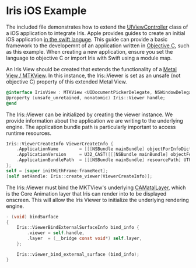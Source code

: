 # Iris iOS Example

The included file demonstrates how to extend the [UIViewController](https://developer.apple.com/documentation/uikit/uiviewcontroller) class of a iOS application to integrate Iris. Apple provides guides to create an initial iOS application [in the swift languge](https://developer.apple.com/ios/planning/). This guide can provide a basic framework to the developemnt of an application written in [Objective C](https://developer.apple.com/library/archive/documentation/Cocoa/Conceptual/ProgrammingWithObjectiveC/Introduction/Introduction.html#//apple_ref/doc/uid/TP40011210), such as this example. When creating a new application, ensure you set the language to objective C or import Iris with Swift using a module map. 

An Iris View should be created that extends the functionality of a [Metal View / MTKView](https://developer.apple.com/documentation/metalkit/mtkview). In this instance, the Iris::Viewer is set as an unsafe (not objective C) property of this extended Metal View.
```ObjectiveC
@interface IrisView : MTKView <UIDocumentPickerDelegate, NSWindowDelegate>
@property (unsafe_unretained, nonatomic) Iris::Viewer handle;
@end
```

The Iris::Viewer can be initialized by creating the viewer instance. We provide information about the application we are writing to the underlying engine. The application bundle path is particularly important to access runtime resources. 
```ObjectiveC
Iris::ViewerCreateInfo ViewerCreateInfo {
	.ApplicationName        = [[[NSBundle mainBundle] objectForInfoDictionaryKey:@"CFBundleName"] UTF8String],
	.ApplicationVersion     = U32_CAST([[[NSBundle mainBundle] objectForInfoDictionaryKey:@"CFBundleVersion"] integerValue]),
	.ApplicationBundlePath  = [[[NSBundle mainBundle] resourcePath] UTF8String],
};
self = [super initWithFrame:frameRect];
[self setHandle: Iris::create_viewer(ViewerCreateInfo)];
```

The Iris::Viewer must bind the MKTView's underlying [CAMatalLayer](https://developer.apple.com/documentation/quartzcore/cametallayer), which is the Core Animation layer that Iris can render into to be displayed onscreen. This will allow the Iris Viewer to initialize the underlying rendering engine.
```ObjectiveC
- (void) bindSurface
{
    Iris::ViewerBindExternalSurfaceInfo bind_info {
        .viewer = self.handle,
        .layer  = (__bridge const void*) self.layer,
    };

    Iris::viewer_bind_external_surface (bind_info);
}
```